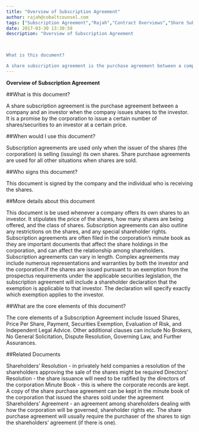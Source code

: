 ```yaml
---
title: "Overview of Subscription Agreement"
author: rajah@cobaltcounsel.com
tags: ["Subscription Agreement","Rajah","Contract Overviews","Share Subscription Agreement"]
date: 2017-03-30 13:30:59
description: "Overview of Subscription Agreement

 

What is this document?

A share subscription agreement is the purchase agreement between a company and an investor when the company issues shares to the investor..."
---
```


**Overview of Subscription Agreement**

 

##What is this document?

A share subscription agreement is the purchase agreement between a company and an investor when the company issues shares to the investor. It is a promise by the corporation to issue a certain number of shares/securities to an investor at a certain price. 

 

##When would I use this document?

Subscription agreements are used only when the issuer of the shares (the corporation) is selling (issuing) its own shares. Share purchase agreements are used for all other situations when shares are sold. 

 

##Who signs this document?

This document is signed by the company and the individual who is receiving the shares. 

 

##More details about this document

This document is be used whenever a company offers its own shares to an investor. It stipulates the price of the shares, how many shares are being offered, and the class of shares. Subscription agreements can also outline any restrictions on the shares, and any special shareholder rights. Subscription agreements are often filed in the corporation’s minute book as they are important documents that affect the share holdings in the corporation, and can affect the relationship among shareholders. Subscription agreements can vary in length. Complex agreements may include numerous representations and warranties by both the investor and the corporation.If the shares are issued pursuant to an exemption from the prospectus requirements under the applicable securities legislation, the subscription agreement will include a shareholder declaration that the exemption is applicable to that investor.  The declaration will specify exactly which exemption applies to the investor.

 

##What are the core elements of this document?

The core elements of a Subscription Agreement include Issued Shares, Price Per Share, Payment, Securities Exemption, Evaluation of Risk, and Independent Legal Advice. Other additional clauses can include No Brokers, No General Solicitation, Dispute Resolution, Governing Law, and Further Assurances. 

 

##Related Documents

Shareholders’ Resolution - in privately held companies a resolution of the shareholders approving the sale of the shares might be required
Directors’ Resolution - the share issuance will need to be ratified by the directors of the corporation
Minute Book - this is where the corporate records are kept. A copy of the share purchase agreement can be kept in the minute book of the corporation that issued the shares sold under the agreement
Shareholders’ Agreement - an agreement among shareholders dealing with how the corporation will be governed, shareholder rights etc. The share purchase agreement will usually require the purchaser of the shares to sign the shareholders’ agreement (if there is one).
